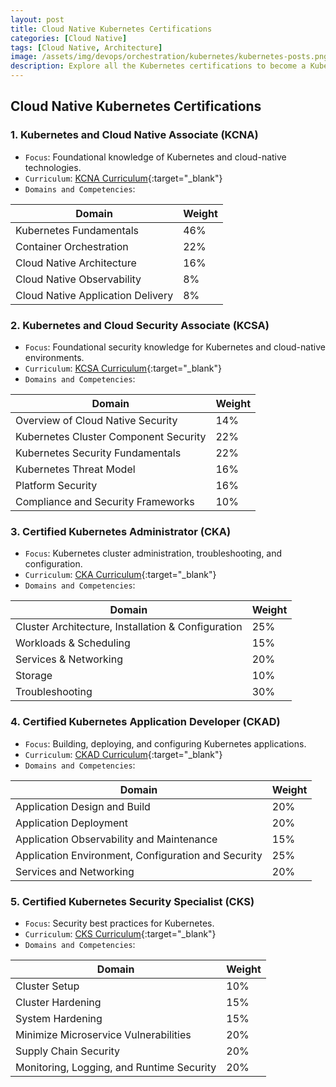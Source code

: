 ```yaml
---
layout: post
title: Cloud Native Kubernetes Certifications
categories: [Cloud Native]
tags: [Cloud Native, Architecture]
image: /assets/img/devops/orchestration/kubernetes/kubernetes-posts.png
description: Explore all the Kubernetes certifications to become a Kubestronaut.
---
```


## Cloud Native Kubernetes Certifications

### 1. Kubernetes and Cloud Native Associate (KCNA)

- `Focus`: Foundational knowledge of Kubernetes and cloud-native technologies.
- `Curriculum`: [KCNA Curriculum](https://www.cncf.io/training/certification/kcna/){:target="_blank"}
- `Domains and Competencies`:

| Domain                          | Weight |
|---------------------------------|--------|
| Kubernetes Fundamentals         | 46%    |
| Container Orchestration         | 22%    |
| Cloud Native Architecture       | 16%    |
| Cloud Native Observability      | 8%     |
| Cloud Native Application Delivery | 8%   |

### 2. Kubernetes and Cloud Security Associate (KCSA)

- `Focus`: Foundational security knowledge for Kubernetes and cloud-native environments.
- `Curriculum`: [KCSA Curriculum](https://www.cncf.io/training/certification/kcsa/){:target="_blank"}
- `Domains and Competencies`:

| Domain                                | Weight |
|---------------------------------------|--------|
| Overview of Cloud Native Security     | 14%    |
| Kubernetes Cluster Component Security | 22%    |
| Kubernetes Security Fundamentals      | 22%    |
| Kubernetes Threat Model               | 16%    |
| Platform Security                     | 16%    |
| Compliance and Security Frameworks    | 10%    |

### 3. Certified Kubernetes Administrator (CKA)

- `Focus`: Kubernetes cluster administration, troubleshooting, and configuration.
- `Curriculum`: [CKA Curriculum](https://www.cncf.io/training/certification/cka/){:target="_blank"}
- `Domains and Competencies`:

| Domain                                      | Weight |
|---------------------------------------------|--------|
| Cluster Architecture, Installation & Configuration | 25%    |
| Workloads & Scheduling                      | 15%    |
| Services & Networking                       | 20%    |
| Storage                                     | 10%    |
| Troubleshooting                             | 30%    |

### 4. Certified Kubernetes Application Developer (CKAD)

- `Focus`: Building, deploying, and configuring Kubernetes applications.
- `Curriculum`: [CKAD Curriculum](https://www.cncf.io/training/certification/ckad/){:target="_blank"}
- `Domains and Competencies`:

| Domain                                         | Weight |
|------------------------------------------------|--------|
| Application Design and Build                   | 20%    |
| Application Deployment                         | 20%    |
| Application Observability and Maintenance      | 15%    |
| Application Environment, Configuration and Security | 25% |
| Services and Networking                        | 20%    |

### 5. Certified Kubernetes Security Specialist (CKS)

- `Focus`: Security best practices for Kubernetes.
- `Curriculum`: [CKS Curriculum](https://www.cncf.io/training/certification/cks/){:target="_blank"}
- `Domains and Competencies`:

| Domain                                  | Weight |
|-----------------------------------------|--------|
| Cluster Setup                           | 10%    |
| Cluster Hardening                       | 15%    |
| System Hardening                        | 15%    |
| Minimize Microservice Vulnerabilities   | 20%    |
| Supply Chain Security                   | 20%    |
| Monitoring, Logging, and Runtime Security | 20%  |
